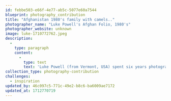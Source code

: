 ```yaml
---
id: febbe503-e66f-4e77-ab5c-5077e60a7544
blueprint: photography_contribution
title: "Afghanistan 1980's family with camels.."
photographer_name: "Luke Powell's Afghan Folio, 1980's"
photographer_website: unknown
image: luke-1710772762.jpeg
description:
  -
    type: paragraph
    content:
      -
        type: text
        text: 'Luke Powell (from Vermont, USA) spent six years photographing in the Fertile Crescent.'
collection_type: photography-contribution
challenges:
  - inspiration
updated_by: 46c097c5-771c-49e2-b8c6-ba6009ae7172
updated_at: 1712770719
---
```

